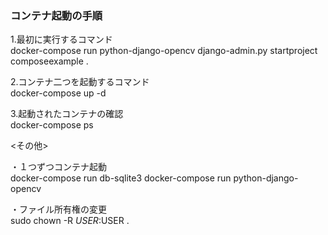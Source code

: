 ### コンテナ起動の手順

1.最初に実行するコマンド  
docker-compose run python-django-opencv  django-admin.py startproject composeexample .

2.コンテナ二つを起動するコマンド  
docker-compose up -d

3.起動されたコンテナの確認  
docker-compose ps                       


<その他>

・１つずつコンテナ起動  
docker-compose run db-sqlite3
docker-compose run python-django-opencv

・ファイル所有権の変更  
sudo chown -R $USER:$USER .

